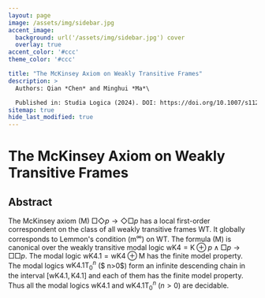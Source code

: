 ```yaml
---
layout: page
image: /assets/img/sidebar.jpg
accent_image:
  background: url('/assets/img/sidebar.jpg') cover
  overlay: true
accent_color: '#ccc'
theme_color: '#ccc'

title: "The McKinsey Axiom on Weakly Transitive Frames"
description: >
  Authors: Qian *Chen* and Minghui *Ma*\

  Published in: Studia Logica (2024). DOI: https://doi.org/10.1007/s11225-024-10145-x
sitemap: true
hide_last_modified: true
---
```


# The McKinsey Axiom on Weakly Transitive Frames

## Abstract

The McKinsey axiom $(\mathrm{M})\ \Box\Diamond p\to \Diamond\Box p$ has a local first-order correspondent on the class of all weakly transitive frames $\mathsf{WT}$. It globally corresponds to Lemmon's condition $(\mathsf{m}^\infty)$ on $\mathsf{WT}$. The formula $(\mathrm{M})$ is canonical over the weakly transitive modal logic $\mathsf{wK4}=\mathsf{K}\oplus p\wedge\Box p\to \Box\Box p$. The modal logic $\mathsf{wK4.1}=\mathsf{wK4}\oplus \mathrm{M}$ has the finite model property. The modal logics $\mathsf{wK4.1T}_0^n$ ($ n>0$) form an infinite descending chain in the interval $[\mathsf{wK4.1},\mathsf{K4.1}]$ and each of them has the finite model property. Thus all the modal logics $\mathsf{wK4.1}$ and $\mathsf{wK4.1T}_0^n$ ($n>0$) are decidable.